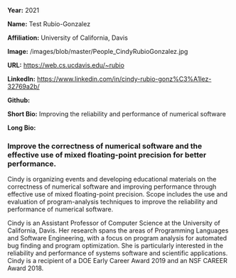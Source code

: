 **Year:** 2021

**Name:** Test Rubio-Gonzalez

**Affiliation:** University of California, Davis

**Image:** /images/blob/master/People_CindyRubioGonzalez.jpg

**URL:** https://web.cs.ucdavis.edu/~rubio

**LinkedIn:** https://www.linkedin.com/in/cindy-rubio-gonz%C3%A1lez-32769a2b/

**Github:** 

**Short Bio:** Improving the reliability and performance of numerical software

**Long Bio:** 
### Improve the correctness of numerical software and the effective use of mixed floating-point precision for better performance.

Cindy is organizing events and developing educational materials on the correctness of numerical software and improving performance through effective use of mixed floating-point precision.  Scope includes the use and evaluation of program-analysis techniques to improve the reliability and performance of numerical software.  

Cindy is an Assistant Professor of Computer Science at the University of California, Davis. Her research spans the areas of Programming Languages and Software Engineering, with a focus on program analysis for automated bug finding and program optimization. She is particularly interested in the reliability and performance of systems software and scientific applications. Cindy is a recipient of a DOE Early Career Award 2019 and an NSF CAREER Award 2018.

